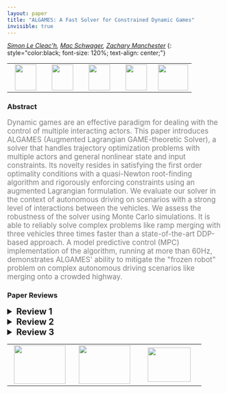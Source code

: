 ```yaml
---
layout: paper
title: "ALGAMES: A Fast Solver for Constrained Dynamic Games"
invisible: true
---
```

*[Simon Le Cleac'h](https://simon-lc.github.io/), [Mac Schwager](https://web.stanford.edu/~schwager/), [Zachary Manchester](https://engineering.stanford.edu/people/zachary-manchester)*
{: style="color:black; font-size: 120%; text-align: center;"}

<table width="40%"> <tr>
<td style="width: 20%; text-align: center;"><a href="http://www.roboticsproceedings.org/rss16/p091.pdf"><img src="{{ site.baseurl }}/images/paper_link.png"
width = "50"  height = "60"/> </a> </td>

<td style="width: 20%; text-align: center;"><a href="https://rexlab.stanford.edu/projects/ALGAMES.html"><img src="{{ site.baseurl }}/images/video_link.png"
width = "50"  height = "60"/> </a> </td>

<td style="width: 20%; text-align: center;"><a href="https://rexlab.stanford.edu/projects/ALGAMES.html"><img src="{{ site.baseurl }}/images/website_link.png"
width = "50"  height = "60"/> </a> </td>

<td style="width: 20%; text-align: center;"><a href="https://github.com/RoboticExplorationLab/ALGAMES.jl"><img src="{{ site.baseurl }}/images/software_link.png"
width = "50"  height = "60"/> </a> </td>

<td style="width: 20%; text-align: center;"><a href="nan"><img src="{{ site.baseurl }}/images/pheedloop_link.png"
width = "70"  height = "60"/> </a> </td>

</tr></table>

### Abstract
<html><p style="color:gray; font-size: 120%; text-align: justified;">
Dynamic games are an effective paradigm for dealing with the control of multiple interacting actors. This paper introduces ALGAMES (Augmented Lagrangian GAME-theoretic Solver), a solver that handles trajectory optimization problems with multiple actors and general nonlinear state and input constraints. Its novelty resides in satisfying the first order optimality conditions with a quasi-Newton root-finding algorithm and rigorously enforcing constraints using an augmented Lagrangian formulation. We evaluate our solver in the context of autonomous driving on scenarios with a strong level of interactions between the vehicles. We assess the robustness of the solver using Monte Carlo simulations. It is able to reliably solve complex problems like ramp merging with three vehicles three times faster than a state-of-the-art DDP-based approach. A model predictive control (MPC) implementation of the algorithm, running at more than 60Hz, demonstrates ALGAMES' ability to mitigate the "frozen robot" problem on complex autonomous driving scenarios like merging onto a crowded highway.
</p></html>

### Paper Reviews
<details><summary style="font-size:20px;"><b> Review 1</b></summary>
<p style="color:gray; font-size: 120%; text-align: justified;">
Clear introduction, including motivation and contribution statement. See my comments to the contribution statement in the answer in the first box. The remainder of the paper is also clear and well structured.The related works section provides a good overview of the state of the art, the different methodologies and how they compare to the method proposed by the authors. The following paper addressed similar scenarios to the ones proposed in this paper and might also be of interest to the authors:Social behavior for autonomous vehicles, by Wilko Schwarting, Alyssa Pierson, Javier Alonso-Mora, Sertac Karaman, Daniela Rus. Proceedings of the National Academy of Sciences, Dec 2019, 116 (50).Mostly clear problem formulation except for the constraints C in Eq (3). Here a forward reference to where they will be described (and a short intuitive description) might be enough.It is also worth to clarify that here both the X and U of all players are computed in the optimization, even if in the arg min only X and U^v are present. Finally, clarify why it is not required to have the cost function of all players in the optimization to solve a joint minimum.Method:In Eq 4 justify why a penalty term is added for C but not for D.In G^v the derivatives of D are present, yet in G the constraints D are directly stacked. Why are they treated differently?Function “IncreasingSchedules” is undefined.The discussion section is useful and fair.In the experimental setup, why do you choose unicycle kinematic model? Does the method not work well for bicycle model, which is more realistic for autonomous cars?In Fig.5 how is the maximum constraint violation defined? Are higher values (closer to 0) better or worse? Is your solver faster but provides less safe solutions?Sec. VII is a nice addition to adapt the plan. The current version is a proof of concept and should be treated as such since the authors show qualitative results of a single run. How does the proposed framework compare to standard MPC with constant velocity assumption? How is its performance over multiple runs? Where does it “break”?Nice video illustrating the approach. Suggestions and questions:-For the left turn scenario: how does the nash equilibrium strategy perform? You could compare both.-For the merging scenario. Why the car does not just merge behind the red one in some scenarios where it is more efficient?-Pedestrian scenario: the avoidance and adaptation would also be achieved with a standard MPC. What is the difference in performance with respect to the proposed approach?Minor comments:The notation m^v is confusing m_v might be clearer to not confuse the notation with exp(m,v).
</p> </details>

<details><summary style="font-size:20px;"><b> Review 2</b></summary>
<p style="color:gray; font-size: 120%; text-align: justified;">
Pros: This paper is well written: The game theoretic formulation of the autonomous driving scenario is well motivated. A comprehensive review of the related works are provided in the second section, which identifies the limitations of the previous works. The discussion about the limitation of the proposed algorithm in Section IV is enlightening.  The numerical results and comparisons are convincing.Cons: This article could be improved in the following ways:(1) A strong assumption of this work is the access to an accurate estimate of other agents' objective function. The evaluation uses a simple quadratic objective function, and the only interaction between agents are through the no-collision constraint. It seems questionable whether this proposed algorithm can handle the real-world situations in which the objective function of agents could be more complicated functions with significant modeling uncertainty. (2) The first stated contribution that "this work proposed a general solver for dynamic games aimed at identifying Generalized Nash Equilibrium strategies" seems to be a bit of an overclaim. As the proposed approach heavily relies on gradient-based optimization approach, it does not handle games of non-differentiable dynamics and objectives.(3) The second stated contribution that "A real time MPC implementation of the solver able to handle noise, disturbances, and collision constraints" is very incremental. Also, the achievement of safety without an accurate objective function seems to be due to MPC, not due to the proposed solver. 
</p> </details>

<details><summary style="font-size:20px;"><b> Review 3</b></summary>
<p style="color:gray; font-size: 120%; text-align: justified;">
The paper has developed a very nice Augumented Lagrangian GAME-theoretic Solver (ALGAMES), which is able to solve dynamic games with multiple players and nonlinear state/input constraints, satisfy the first-order optimality conditions with a quasi-Newton root-finding algorithm, enforce constraints with Lagrangian formulation. Robustness against noises/disturbance of the proposed algorithm has also been demonstrated by a MPC implementation in autonomous driving. Faster convergence of the proposed algorithm over existing methods such as iLQGames has also been provided by implementation.
</p> </details>

<table width="100%"><tr><td style="width: 30%; text-align: center;"><a href="{{ site.baseurl }}/program/papers/90"> <img src="{{ site.baseurl }}/images/previous_icon.png" width = "120"  height = "90"/> </a> </td>

<td style="width: 30%; text-align: center;"><a href="{{ site.baseurl }}/program/papers"> <img src="{{ site.baseurl }}/images/overview_icon.png" width = "120"  height = "90"/> </a> </td> 

<td style="width: 30%; text-align: center;"><a href="{{ site.baseurl }}/program/papers/92"> <img src="{{ site.baseurl }}/images/next_icon.png" width = "100"  height = "80"/> </a> </td> 

</tr></table>

